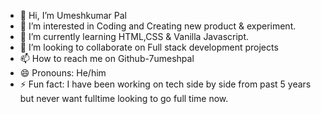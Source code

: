 - 👋 Hi, I’m Umeshkumar Pal
- 👀 I’m interested in Coding and Creating new product & experiment.
- 🌱 I’m currently learning HTML,CSS & Vanilla Javascript.
- 💞️ I’m looking to collaborate on Full stack development projects
- 📫 How to reach me on Github-7umeshpal
- 😄 Pronouns: He/him
- ⚡ Fun fact: I have been working on tech side by side from past 5 years but never want fulltime looking to go full time now.

<!---
7umeshpal/7umeshpal is a ✨ special ✨ repository because its `README.md` (this file) appears on your GitHub profile.
You can click the Preview link to take a look at your changes.
--->
